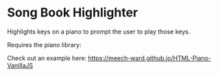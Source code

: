 # Song Book Highlighter

Highlights keys on a piano to prompt the user to play those keys.

Requires the piano library:

Check out an example here: <https://meech-ward.github.io/HTML-Piano-VanillaJS>